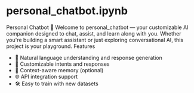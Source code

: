# personal_chatbot.ipynb
Personal Chatbot 🤖
Welcome to personal_chatbot — your customizable AI companion designed to chat, assist, and learn along with you. Whether you're building a smart assistant or just exploring conversational AI, this project is your playground.
Features
- 🧠 Natural language understanding and response generation
- 🎯 Customizable intents and responses
- 📝 Context-aware memory (optional)
- 🌐 API integration support
- 🛠️ Easy to train with new datasets
